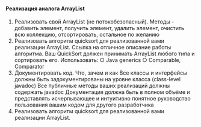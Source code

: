 #### Реализация аналога ArrayList
1.	Реализовать свой ArrayList (не потокобезопасный). Методы - добавить элемент, получить элемент, удалить элемент, очистить всю коллекцию, отсортировать, остальное по желанию
2.	Реализовать алгоритм quicksort для реализованной вами реализации ArrayList. Ссылка на отличное описание работы алгоритма. Ваш QuickSort должен принимать ArrayList любого типа и сортировать его. Использовать: ○ Java generics ○ Comparable, Comparator 
3.	Документировать код. Что, зачем и как  Все классы и интерфейсы должны быть задокументированы на уровне класса (class-level javadoc) Все публичные методы ваших реализаций должны содержать javadoc  Документация должна быть в полном объёме и представлять исчерпывающее и интуитивно понятное руководство пользования вашим кодом для другого разработчика
4.	Реализовать алгоритм quicksort для реализованной вами реализации ArrayList.
